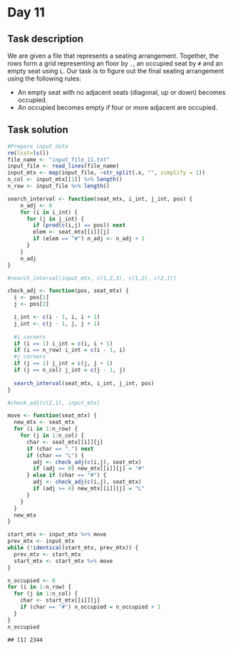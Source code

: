 Day 11
================

## Task description

We are given a file that represents a seating arrangement. Together, the
rows form a grid representing an floor by `.`, an occupied seat by `#`
and an empty seat using `L`. Our task is to figure out the final seating
arrangement using the following rules:

  - An empty seat with no adjacent seats (diagonal, up or down) becomes
    occupied.
  - An occupied becomes empty if four or more adjacent are occupied.

## Task solution

``` r
#Prepare input data
rm(list=ls())
file_name <- "input_file_11.txt"
input_file <- read_lines(file_name) 
input_mtx <- map(input_file, ~str_split(.x, "", simplify = 1)) 
n_col <- input_mtx[[1]] %>% length()
n_row <- input_file %>% length()
```

``` r
search_interval <- function(seat_mtx, i_int, j_int, pos) {
    n_adj <- 0
    for (i in i_int) {
      for (j in j_int) {
        if (prod(c(i,j) == pos)) next
        elem <- seat_mtx[[i]][j]
        if (elem == "#") n_adj <- n_adj + 1
      }
    }
    n_adj
}

#search_interval(input_mtx, c(1,2,3), c(1,2), c(2,1))

check_adj <- function(pos, seat_mtx) {
  i <- pos[1]
  j <- pos[2]

  i_int <- c(i - 1, i, i + 1)
  j_int <- c(j - 1, j, j + 1)
  
  #i corners
  if (i == 1) i_int = c(i, i + 1)
  if (i == n_row) i_int = c(i - 1, i)
  #j corners
  if (j == 1) j_int = c(j, j + 1)
  if (j == n_col) j_int = c(j - 1, j)
 
  search_interval(seat_mtx, i_int, j_int, pos)
}

#check_adj(c(2,1), input_mtx)

move <- function(seat_mtx) {
  new_mtx <- seat_mtx
  for (i in 1:n_row) {
    for (j in 1:n_col) {
      char <- seat_mtx[[i]][j]
      if (char == ".") next
      if (char == "L") {
        adj <- check_adj(c(i,j), seat_mtx)
        if (adj == 0) new_mtx[[i]][j] = "#"
      } else if (char == "#") {
        adj <- check_adj(c(i,j), seat_mtx)
        if (adj >= 4) new_mtx[[i]][j] = "L"
      }
    }
  }
  new_mtx
}

start_mtx <- input_mtx %>% move
prev_mtx <- input_mtx
while (!identical(start_mtx, prev_mtx)) {
  prev_mtx <- start_mtx
  start_mtx <- start_mtx %>% move
}

n_occupied <- 0
for (i in 1:n_row) {
  for (j in 1:n_col) {
    char <- start_mtx[[i]][j]
    if (char == "#") n_occupied = n_occupied + 1
  }
}
n_occupied
```

    ## [1] 2344
